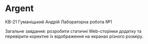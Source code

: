 # Argent
КВ-21 Гуманіцький Андрій
Лабораторна робота №1

Загальне завдання: розробити статичні Web-сторінки додатку та перевірити коректне їх відображення на екранах різного розміру.

